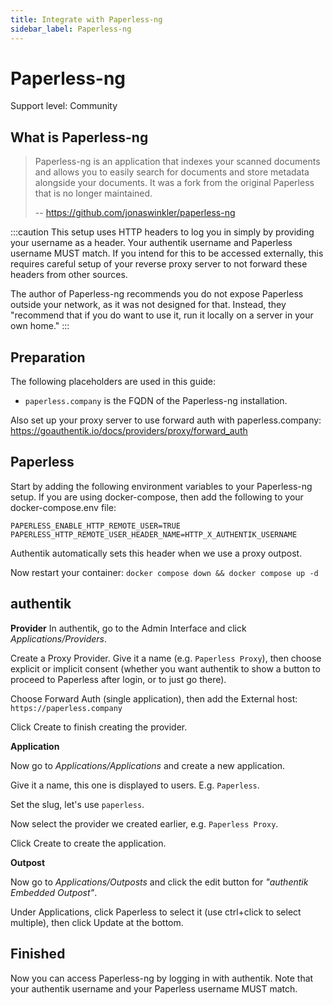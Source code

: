 ```yaml
---
title: Integrate with Paperless-ng
sidebar_label: Paperless-ng
---
```


# Paperless-ng

<span class="badge badge--secondary">Support level: Community</span>

## What is Paperless-ng

> Paperless-ng is an application that indexes your scanned documents and allows you to easily search for documents and store metadata alongside your documents. It was a fork from the original Paperless that is no longer maintained.
>
> -- https://github.com/jonaswinkler/paperless-ng

:::caution
This setup uses HTTP headers to log you in simply by providing your username as a header. Your authentik username and Paperless username MUST match. If you intend for this to be accessed externally, this requires careful setup of your reverse proxy server to not forward these headers from other sources.

The author of Paperless-ng recommends you do not expose Paperless outside your network, as it was not designed for that. Instead, they "recommend that if you do want to use it, run it locally on a server in your own home."
:::

## Preparation

The following placeholders are used in this guide:

- `paperless.company` is the FQDN of the Paperless-ng installation.

Also set up your proxy server to use forward auth with paperless.company: https://goauthentik.io/docs/providers/proxy/forward_auth

## Paperless

Start by adding the following environment variables to your Paperless-ng setup. If you are using docker-compose, then add the following to your docker-compose.env file:

```
PAPERLESS_ENABLE_HTTP_REMOTE_USER=TRUE
PAPERLESS_HTTP_REMOTE_USER_HEADER_NAME=HTTP_X_AUTHENTIK_USERNAME
```

Authentik automatically sets this header when we use a proxy outpost.

Now restart your container:
`docker compose down && docker compose up -d`

## authentik

**Provider**
In authentik, go to the Admin Interface and click _Applications/Providers_.

Create a Proxy Provider. Give it a name (e.g. `Paperless Proxy`), then choose explicit or implicit consent (whether you want authentik to show a button to proceed to Paperless after login, or to just go there).

Choose Forward Auth (single application), then add the External host: `https://paperless.company`

Click Create to finish creating the provider.

**Application**

Now go to _Applications/Applications_ and create a new application.

Give it a name, this one is displayed to users. E.g. `Paperless`.

Set the slug, let's use `paperless`.

Now select the provider we created earlier, e.g. `Paperless Proxy`.

Click Create to create the application.

**Outpost**

Now go to _Applications/Outposts_ and click the edit button for _"authentik Embedded Outpost"_.

Under Applications, click Paperless to select it (use ctrl+click to select multiple), then click Update at the bottom.

## Finished

Now you can access Paperless-ng by logging in with authentik. Note that your authentik username and your Paperless username MUST match.
